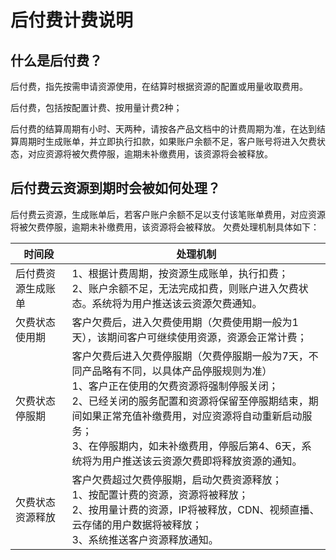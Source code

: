 # 后付费计费说明
## 什么是后付费？

后付费，指先按需申请资源使用，在结算时根据资源的配置或用量收取费用。

后付费，包括按配置计费、按用量计费2种；

后付费的结算周期有小时、天两种，请按各产品文档中的计费周期为准，在达到结算周期时生成账单，并立即执行扣款，如果账户余额不足，客户账号将进入欠费状态，对应资源将被欠费停服，逾期未补缴费用，该资源将会被释放。

## 后付费云资源到期时会被如何处理？
后付费云资源，生成账单后，若客户账户余额不足以支付该笔账单费用，对应资源将被欠费停服，逾期未补缴费用，该资源将会被释放。
欠费处理机制具体如下：

| 时间段        | 处理机制    |  
| --------   | ---------  | 
| 后付费资源生成账单| 1、根据计费周期，按资源生成账单，执行扣费； <br>    2、账户余额不足，无法完成扣费，则账户进入欠费状态。系统将为用户推送该云资源欠费通知。|   
| 欠费状态使用期| 客户欠费后，进入欠费使用期（欠费使用期一般为1天），该期间客户可继续使用资源，资源会正常计费；|   
| 欠费状态停服期 |客户欠费后进入欠费停服期（欠费停服期一般为7天，不同产品略有不同，以具体产品停服规则为准）<br>1、客户正在使用的欠费资源将强制停服关闭；<br>2、已经关闭的服务配置和资源将保留至停服期结束，期间如果正常充值补缴费用，对应资源将自动重新启动服务；<br>3、在停服期内，如未补缴费用，停服后第4、6天，系统将为用户推送该云资源欠费即将释放资源的通知。|  
| 欠费状态资源释放|客户欠费超过欠费停服期，启动欠费资源释放；<br>1、按配置计费的资源，资源将被释放；<br>2、按用量计费的资源，IP将被释放，CDN、视频直播、云存储的用户数据将被释放；<br>3、系统推送客户资源释放通知。|



